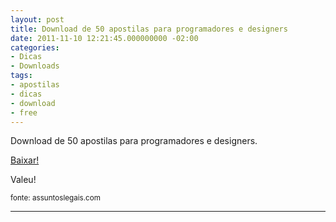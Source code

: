 ```yaml
---
layout: post
title: Download de 50 apostilas para programadores e designers
date: 2011-11-10 12:21:45.000000000 -02:00
categories:
- Dicas
- Downloads
tags:
- apostilas
- dicas
- download
- free
---
```



Download de 50 apostilas para programadores e designers.

<a href="http://assuntoslegais.com/50-apostilas-para-programadores-designers-e-blogueiros/" class="btn">Baixar!</a>

Valeu!

<small>fonte: assuntoslegais.com</small>

<hr />
